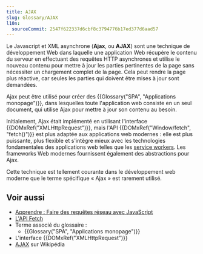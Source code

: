 ```yaml
---
title: AJAX
slug: Glossary/AJAX
l10n:
  sourceCommit: 2547f622337d6cbf8c3794776b17ed377d6aad57
---
```


Le Javascript et XML asynchrone (**Ajax**, ou **AJAX**) sont une technique de développement Web dans laquelle une application Web récupère le contenu du serveur en effectuant des requêtes HTTP asynchrones et utilise le nouveau contenu pour mettre à jour les parties pertinentes de la page sans nécessiter un chargement complet de la page. Cela peut rendre la page plus réactive, car seules les parties qui doivent être mises à jour sont demandées.

Ajax peut être utilisé pour créer des {{Glossary("SPA", "Applications monopage")}}, dans lesquelles toute l'application web consiste en un seul document, qui utilise Ajax pour mettre à jour son contenu au besoin.

Initialement, Ajax était implémenté en utilisant l'interface {{DOMxRef("XMLHttpRequest")}}, mais l'API {{DOMxRef("Window/fetch", "fetch()")}} est plus adaptée aux applications web modernes&nbsp;: elle est plus puissante, plus flexible et s'intègre mieux avec les technologies fondamentales des applications web telles que les [service workers](/fr/docs/Web/API/Service_Worker_API). Les frameworks Web modernes fournissent également des abstractions pour Ajax.

Cette technique est tellement courante dans le développement web moderne que le terme spécifique «&nbsp;Ajax&nbsp;» est rarement utilisé.

## Voir aussi

- [Apprendre&nbsp;: Faire des requêtes réseau avec JavaScript](/fr/docs/Learn_web_development/Core/Scripting/Network_requests)
- [L'API Fetch](/fr/docs/Web/API/Fetch_API)
- Terme associé du glossaire&nbsp;:
  - {{Glossary("SPA", "Applications monopage")}}
- L'interface {{DOMxRef("XMLHttpRequest")}}
- [AJAX](<https://fr.wikipedia.org/wiki/Ajax_(informatique)>) sur Wikipédia

